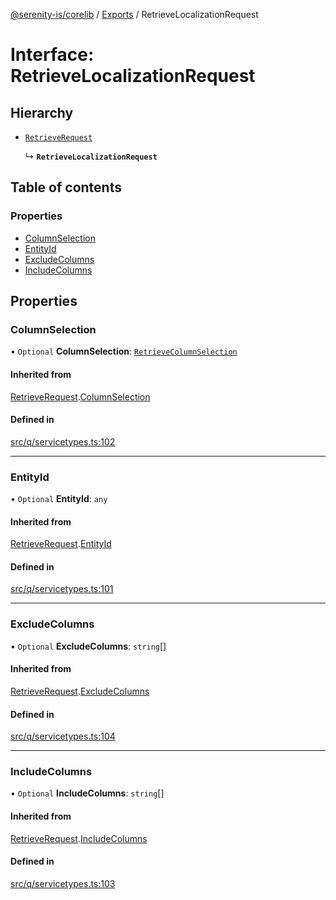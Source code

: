 [@serenity-is/corelib](../README.md) / [Exports](../modules.md) / RetrieveLocalizationRequest

# Interface: RetrieveLocalizationRequest

## Hierarchy

- [`RetrieveRequest`](RetrieveRequest.md)

  ↳ **`RetrieveLocalizationRequest`**

## Table of contents

### Properties

- [ColumnSelection](RetrieveLocalizationRequest.md#columnselection)
- [EntityId](RetrieveLocalizationRequest.md#entityid)
- [ExcludeColumns](RetrieveLocalizationRequest.md#excludecolumns)
- [IncludeColumns](RetrieveLocalizationRequest.md#includecolumns)

## Properties

### ColumnSelection

• `Optional` **ColumnSelection**: [`RetrieveColumnSelection`](../enums/RetrieveColumnSelection.md)

#### Inherited from

[RetrieveRequest](RetrieveRequest.md).[ColumnSelection](RetrieveRequest.md#columnselection)

#### Defined in

[src/q/servicetypes.ts:102](https://github.com/serenity-is/serenity/blob/master/packages/corelib/src/q/servicetypes.ts#L102)

___

### EntityId

• `Optional` **EntityId**: `any`

#### Inherited from

[RetrieveRequest](RetrieveRequest.md).[EntityId](RetrieveRequest.md#entityid)

#### Defined in

[src/q/servicetypes.ts:101](https://github.com/serenity-is/serenity/blob/master/packages/corelib/src/q/servicetypes.ts#L101)

___

### ExcludeColumns

• `Optional` **ExcludeColumns**: `string`[]

#### Inherited from

[RetrieveRequest](RetrieveRequest.md).[ExcludeColumns](RetrieveRequest.md#excludecolumns)

#### Defined in

[src/q/servicetypes.ts:104](https://github.com/serenity-is/serenity/blob/master/packages/corelib/src/q/servicetypes.ts#L104)

___

### IncludeColumns

• `Optional` **IncludeColumns**: `string`[]

#### Inherited from

[RetrieveRequest](RetrieveRequest.md).[IncludeColumns](RetrieveRequest.md#includecolumns)

#### Defined in

[src/q/servicetypes.ts:103](https://github.com/serenity-is/serenity/blob/master/packages/corelib/src/q/servicetypes.ts#L103)
